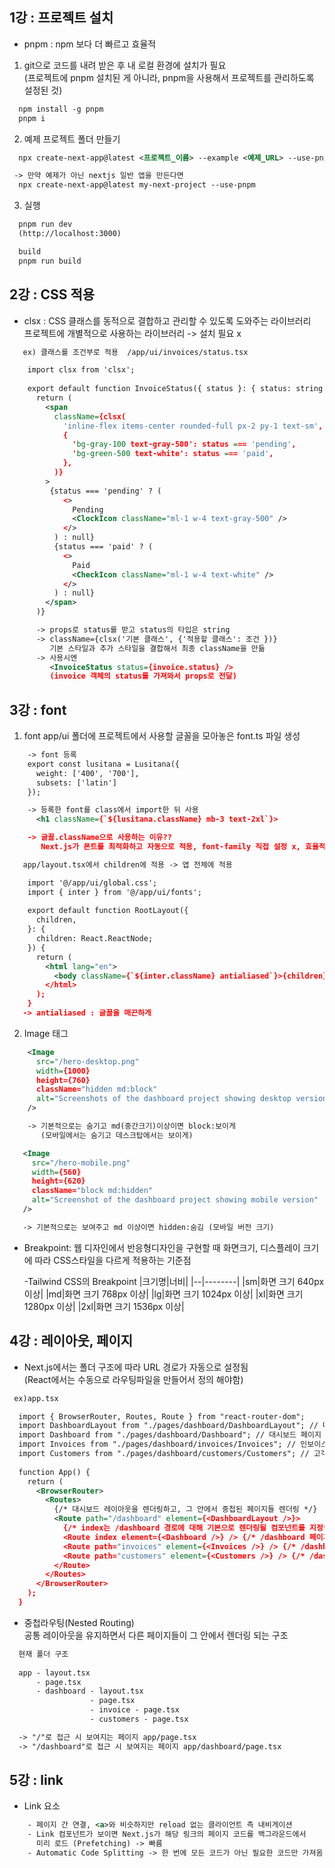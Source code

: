 ## 1강 : 프로젝트 설치
- pnpm : npm 보다 더 빠르고 효율적
  
1. git으로 코드를 내려 받은 후 내 로컬 환경에 설치가 필요<br>
  (프로젝트에 pnpm 설치된 게 아니라, pnpm을 사용해서 프로젝트를 관리하도록 설정된 것)
  ```xml
    npm install -g pnpm
    pnpm i
  ```

2. 예제 프로젝트 폴더 만들기
  ```xml
    npx create-next-app@latest <프로젝트_이름> --example <예제_URL> --use-pnpm
  
   -> 만약 예제가 아닌 nextjs 일반 앱을 만든다면
    npx create-next-app@latest my-next-project --use-pnpm
  ```


3. 실행
  ```xml
    pnpm run dev 
    (http://localhost:3000)

    build
    pnpm run build
  ```

## 2강 : CSS 적용

  -  clsx : CSS 클래스를 동적으로 결합하고 관리할 수 있도록 도와주는 라이브러리<br>
            프로젝트에 개별적으로 사용하는 라이브러리 -> 설치 필요 x
       
  ```xml
     ex) 클래스를 조건부로 적용  /app/ui/invoices/status.tsx

      import clsx from 'clsx';
    
      export default function InvoiceStatus({ status }: { status: string }) {
        return (
          <span
            className={clsx(
              'inline-flex items-center rounded-full px-2 py-1 text-sm',
              {
                'bg-gray-100 text-gray-500': status === 'pending',
                'bg-green-500 text-white': status === 'paid',
              },
            )}
          >
           {status === 'pending' ? (
              <>
                Pending
                <ClockIcon className="ml-1 w-4 text-gray-500" />
              </>
            ) : null}
            {status === 'paid' ? (
              <>
                Paid
                <CheckIcon className="ml-1 w-4 text-white" />
              </>
            ) : null}
          </span>
        )}
  
        -> props로 status를 받고 status의 타입은 string
        -> className={clsx('기본 클래스', {'적용할 클래스': 조건 })}
           기본 스타일과 추가 스타일을 결합해서 최종 className을 만듦 
        -> 사용시엔 
           <InvoiceStatus status={invoice.status} />
           (invoice 객체의 status를 가져와서 props로 전달) 
  ```

## 3강 : font 

1. font 
   app/ui 폴더에 프로젝트에서 사용할 글꼴을 모아놓은 font.ts 파일 생성

 ```xml
     -> font 등록
     export const lusitana = Lusitana({ 
       weight: ['400', '700'],
       subsets: ['latin']
     });

     -> 등록한 font를 class에서 import한 뒤 사용
       <h1 className={`${lusitana.className} mb-3 text-2xl`}>

     -> 글꼴.className으로 사용하는 이유?? 
        Next.js가 폰트를 최적화하고 자동으로 적용, font-family 직접 설정 x, 효율적
  ```
  ```xml
     app/layout.tsx에서 children에 적용 -> 앱 전체에 적용
  
      import '@/app/ui/global.css';
      import { inter } from '@/app/ui/fonts';
       
      export default function RootLayout({
        children,
      }: {
        children: React.ReactNode;
      }) {
        return (
          <html lang="en">
            <body className={`${inter.className} antialiased`}>{children}</body>
          </html>
        );
      }
     -> antialiased : 글꼴을 매끈하게 
  ```

2. Image 태그

```xml
    <Image
      src="/hero-desktop.png"
      width={1000}
      height={760}
      className="hidden md:block"
      alt="Screenshots of the dashboard project showing desktop version"
    />

    -> 기본적으로는 숨기고 md(중간크기)이상이면 block:보이게 
       (모바일에서는 숨기고 데스크탑에서는 보이게)
 ```
 ```xml
    <Image
      src="/hero-mobile.png"
      width={560}
      height={620}
      className="block md:hidden"
      alt="Screenshot of the dashboard project showing mobile version"
    />

    -> 기본적으로는 보여주고 md 이상이면 hidden:숨김 (모바일 버전 크기)
 ```

- Breakpoint: 웹 디자인에서 반응형디자인을 구현할 때 화면크기, 디스플레이 크기에 따라 
              CSS스타일을 다르게 적용하는 기준점

  -Tailwind CSS의 Breakpoint
   |크기명|너비|
   |--|--------|
  |sm|화면 크기 640px 이상|
  |md|화면 크기 768px 이상|
  |lg|화면 크기 1024px 이상|
  |xl|화면 크기 1280px 이상|
  |2xl|화면 크기 1536px 이상|

## 4강 : 레이아웃, 페이지

- Next.js에서는 폴더 구조에 따라 URL 경로가 자동으로 설정됨 <br>
  (React에서는 수동으로 라우팅파일을 만들어서 정의 해야함)  

```xml
 ex)app.tsx

  import { BrowserRouter, Routes, Route } from "react-router-dom";
  import DashboardLayout from "./pages/dashboard/DashboardLayout"; // 대시보드 레이아웃
  import Dashboard from "./pages/dashboard/Dashboard"; // 대시보드 페이지
  import Invoices from "./pages/dashboard/invoices/Invoices"; // 인보이스 페이지
  import Customers from "./pages/dashboard/customers/Customers"; // 고객 페이지
  
  function App() {
    return (
      <BrowserRouter>
        <Routes>
          {/* 대시보드 레이아웃을 렌더링하고, 그 안에서 중첩된 페이지들 렌더링 */}
          <Route path="/dashboard" element={<DashboardLayout />}>
            {/* index는 /dashboard 경로에 대해 기본으로 렌더링될 컴포넌트를 지정*/}
            <Route index element={<Dashboard />} /> {/* /dashboard 페이지 */}
            <Route path="invoices" element={<Invoices />} /> {/* /dashboard/invoices 페이지 */}
            <Route path="customers" element={<Customers />} /> {/* /dashboard/customers 페이지 */}
          </Route>
        </Routes>
      </BrowserRouter>
    );
  }
```
 
- 중첩라우팅(Nested Routing) <br>
  공통 레이아웃을 유지하면서 다른 페이지들이 그 안에서 렌더링 되는 구조

```xml
  현재 폴더 구조
   
  app - layout.tsx
      - page.tsx
      - dashboard - layout.tsx
                  - page.tsx
                  - invoice - page.tsx
                  - customers - page.tsx

  -> "/"로 접근 시 보여지는 페이지 app/page.tsx
  -> "/dashboard"로 접근 시 보여지는 페이지 app/dashboard/page.tsx
```
 
## 5강 : link

- Link 요소 

 ```xml
     - 페이지 간 연결, <a>와 비슷하지만 reload 없는 클라이언트 측 내비게이션
     - Link 컴포넌트가 보이면 Next.js가 해당 링크의 페이지 코드를 백그라운드에서 
       미리 로드 (Prefetching) -> 빠름
     - Automatic Code Splitting -> 한 번에 모든 코드가 아닌 필요한 코드만 가져옴
 ```


